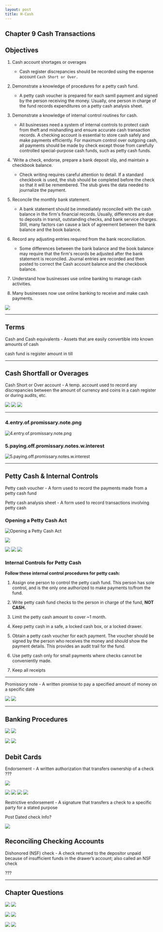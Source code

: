 ```yaml
---
layout: post
title: H-Cash
--- 
```


## Chapter 9 Cash Transactions

## Objectives

1. Cash account shortages or overages 

   - Cash register discrepancies should be recorded using the expense account `Cash Short or Over.`   

2. Demonstrate a knowledge of procedures for a petty cash fund.   

   - A petty cash voucher is prepared for each samll payment and signed by the person receiving the money. Usually, one person in charge of the fund records expenditures on a petty cash analysis sheet.   

3. Demonstrate a knowledge of internal control routines for cash.   

   - All businesses need a system of internal controls to protect cash from theft and mishandling and ensure accurate cash transaction records. A checking account is essential to store cash safely and make payments efficiently. For maximum control over outgoing cash, all payments should be made by check except those from carefully controlled special-purpose cash funds, such as petty cash funds.    

4. 'Write a check, endorse, prepare a bank deposit slip, and maintain a checkbook balance.    

   - Check writing requires careful attention to detail. If a standard checkbook is used, the stub should be completed before the check so that it will be remembered. The stub gives the data needed to journalize the payment.   

5. Reconcile the monthly bank statement.   

   - A bank statement should be immediately reconciled with the cash balance in the firm's financial records. Usually, differences are due to deposits in transit, outstanding checks, and bank service charges. Still, many factors can cause a lack of agreement between the bank balance and the book balance.   

6. Record any adjusting entries required from the bank reconciliation.   

   - Some differences between the bank balance and the book balance may require that the firm's records be adjusted after the bank statement is reconciled. Journal entries are recorded and then posted to correct the Cash account balance and the checkbook balance.   

7. Understand how businesses use online banking to manage cash activities.   

8. Many businesses now use online banking to receive and make cash payments.   

![](/assets/mc-graw-accounting-course/chap9.cash/1.chap9.cash.objectives.png)

---


## Terms

Cash and Cash equivalents - Assets that are easily convertible into known amounts of cash

cash fund is register amount in till

---

## Cash Shortfall or Overages

Cash Short or Over account - A temp. account used to record any discrepancies between the amount of currency and coins in a cash register or during audits, etc.

![](/assets/mc-graw-accounting-course/chap9.cash/1.cash.shortage.png)
![](/assets/mc-graw-accounting-course/chap9.cash/2.cash.overage.png)
![](/assets/mc-graw-accounting-course/chap9.cash/3.cash.acts.png)

---

### 4.entry.of.promissary.note.png

![4.entry.of.promissary.note.png](/assets/mc-graw-accounting-course/chap9.cash/4.entry.of.promissary.note.png)

### 5.paying.off.promissary.notes.w.interest

![5.paying.off.promissary.notes.w.interest](/assets/mc-graw-accounting-course/chap9.cash/5.paying.off.promissary.notes.w.interest.png)

---

## Petty Cash & Internal Controls

Petty cash voucher - A form used to record the payments made from a petty cash fund

Petty cash analysis sheet - A form used to record transactions involving petty cash

### Opening a Petty Cash Act

![Opening a Petty Cash Act](/assets/mc-graw-accounting-course/chap9.cash/7.seting.up.petty.cash.png)

![](/assets/mc-graw-accounting-course/chap9.cash/8.petty-cash-log.jpg)

![](/assets/mc-graw-accounting-course/chap9.cash/10.petty.cash.sheet.png)
![](/assets/mc-graw-accounting-course/chap9.cash/11.petty.cash.balance.sheet.png)
![](/assets/mc-graw-accounting-course/chap9.cash/12.replenish.petty.cash.png)

### Internal Controls for Petty Cash

**Follow these internal control procedures for petty cash:**

1. Assign one person to control the petty cash fund. This person has sole control, and is the only one authorized to make payments to/from the fund.

2. Write petty cash fund checks to the person in charge of the fund, **NOT CASH.**

3. Limit the petty cash amount to cover ~1 month.

4. Keep petty cash in a safe, a locked cash box, or a locked drawer.

5. Obtain a petty cash voucher for each payment. The voucher should be signed by the person who receives the money and should show the payment details. This provides an audit trail for the fund.

6. Use petty cash only for small payments where checks cannot be conveniently made.

7. Keep all receipts
   
---

Promissory note - A written promise to pay a specified amount of money on a specific date


![](/assets/mc-graw-accounting-course/chap9.cash/14.cash.controls.png)
![](/assets/mc-graw-accounting-course/chap9.cash/15.control.of.cash.png)

---

## Banking Procedures

![](/assets/mc-graw-accounting-course/chap9.cash/18.check.stub.example.png)
![](/assets/mc-graw-accounting-course/chap9.cash/19.restrictive.endorsements.png)


![](/assets/mc-graw-accounting-course/chap9.cash/20.post.dated.chjecks.png)
![](/assets/mc-graw-accounting-course/chap9.cash/21.errors.in.reconcilation.png)


## Debit Cards

Endorsement - A written authorization that transfers ownership of a check ???

![](/assets/mc-graw-accounting-course/chap9.cash/22.recon.png)


![](/assets/mc-graw-accounting-course/chap9.cash/22.recon.steps.1st.png)
![](/assets/mc-graw-accounting-course/chap9.cash/23.recon.steps.2nd.png)
![](/assets/mc-graw-accounting-course/chap9.cash/25.more.cash.controls.png)
![](/assets/mc-graw-accounting-course/chap9.cash/26.banking.internal.controls.png)



Restrictive endorsement - A signature that transfers a check to a specific party for a stated purpose



Post Dated check Info?

![](/assets/mc-graw-accounting-course/chap9.cash/29.bank.recon.example.png)



## Reconciling Checking Accounts


Dishonored (NSF) check - A check returned to the depositor unpaid because of insufficient funds in the drawer’s account; also called an NSF check

???


---

## Chapter Questions


![](/assets/mc-graw-accounting-course/chap9.cash/31.section1a.questions.png)
![](/assets/mc-graw-accounting-course/chap9.cash/30.section1.questions.png)

![](/assets/mc-graw-accounting-course/chap9.cash/16.section2.q.png)
![](/assets/mc-graw-accounting-course/chap9.cash/17.section2.q.png)

![](/assets/mc-graw-accounting-course/chap9.cash/27.section3a.q.png)
![](/assets/mc-graw-accounting-course/chap9.cash/28.section3b.q.png)

